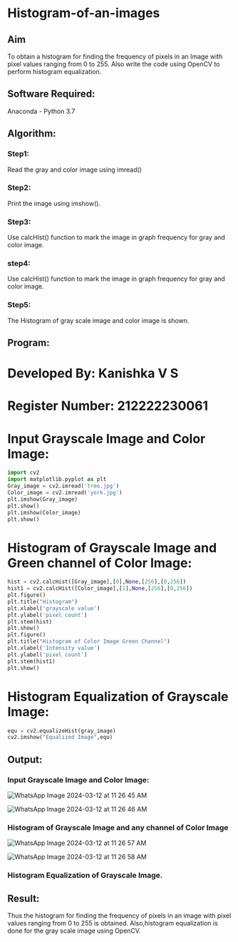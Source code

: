 # Histogram-of-an-images
## Aim
To obtain a histogram for finding the frequency of pixels in an Image with pixel values ranging from 0 to 255. Also write the code using OpenCV to perform histogram equalization.

## Software Required:
Anaconda - Python 3.7

## Algorithm:
### Step1:
Read the gray and color image using imread()

### Step2:
Print the image using imshow().



### Step3:
Use calcHist() function to mark the image in graph frequency for gray and color image.

### step4:
Use calcHist() function to mark the image in graph frequency for gray and color image.

### Step5:
The Histogram of gray scale image and color image is shown.


## Program:

# Developed By: Kanishka V S
# Register Number: 212222230061
# Input Grayscale Image and Color Image:
```py
import cv2
import matplotlib.pyplot as plt
Gray_image = cv2.imread('tree.jpg')
Color_image = cv2.imread('york.jpg')
plt.imshow(Gray_image)
plt.show()
plt.imshow(Color_image)
plt.show()
```
# Histogram of Grayscale Image and Green channel of Color Image:
```py
hist = cv2.calcHist([Gray_image],[0],None,[256],[0,256])
hist1 = cv2.calcHist([Color_image],[1],None,[256],[0,256])
plt.figure()
plt.title("Histogram")
plt.xlabel('grayscale value')
plt.ylabel('pixel count')
plt.stem(hist)
plt.show()
plt.figure()
plt.title("Histogram of Color Image Green Channel")
plt.xlabel('Intensity value')
plt.ylabel('pixel count')
plt.stem(hist1)
plt.show()
```
# Histogram Equalization of Grayscale Image:
```py
equ = cv2.equalizeHist(gray_image)
cv2.imshow("Equalized Image",equ)
```





## Output:
### Input Grayscale Image and Color Image:
![WhatsApp Image 2024-03-12 at 11 26 45 AM](https://github.com/kanishka2305/Histogram-of-an-images/assets/113497357/2443b8d7-8955-4492-b299-6bb86b77a6b3)

![WhatsApp Image 2024-03-12 at 11 26 46 AM](https://github.com/kanishka2305/Histogram-of-an-images/assets/113497357/0c5ad746-40cf-4faa-bdfa-ffa896c1614d)



### Histogram of Grayscale Image and any channel of Color Image

![WhatsApp Image 2024-03-12 at 11 26 57 AM](https://github.com/kanishka2305/Histogram-of-an-images/assets/113497357/bb1a8694-69eb-43b0-adf7-893c6653472a)

![WhatsApp Image 2024-03-12 at 11 26 58 AM](https://github.com/kanishka2305/Histogram-of-an-images/assets/113497357/fab21ffe-c9d4-4090-90f8-a722d6369973)

### Histogram Equalization of Grayscale Image.




## Result: 
Thus the histogram for finding the frequency of pixels in an image with pixel values ranging from 0 to 255 is obtained. Also,histogram equalization is done for the gray scale image using OpenCV.
